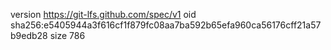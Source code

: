 version https://git-lfs.github.com/spec/v1
oid sha256:e5405944a3f616cf1f879fc08aa7ba592b65efa960ca56176cff21a57b9edb28
size 786
